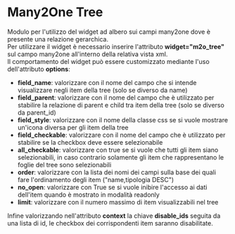 # Many2One Tree

Modulo per l'utilizzo del widget ad albero sui campi many2one dove è presente una relazione gerarchica.  
Per utilizzare il widget è necessario inserire l'attributo **widget="m2o_tree"** sul campo many2one all'interno della relativa vista xml.  
Il comportamento del widget può essere customizzato mediante l'uso dell'attributo **options**:  
  
- **field_name**: valorizzare con il nome del campo che si intende visualizzare negli item della tree (solo se diverso da name)  
- **field_parent**: valorizzare con il nome del campo che è utilizzato per stabilire la relazione di parent e child tra item della tree (solo se diverso da parent_id)  
- **field_style**: valorizzare con il nome della classe css se si vuole mostrare un'icona diversa per gli item della tree  
- **field_checkable**: valorizzare con il nome del campo che è utilizzato per stabilire se la checkbox deve essere selezionabile  
- **all_checkable**: valorizzare con true se si vuole che tutti gli item siano selezionabili, in caso contrario solamente gli item che rappresentano le foglie del tree sono selezionabili  
- **order**: valorizzare con la lista dei nomi dei campi sulla base dei quali fare l'ordinamento degli item ("name,tipologia DESC")  
- **no_open**: valorizzare con True se si vuole inibire l'accesso ai dati dell'item quando è mostrato in modalità readonly  
- **limit**: valorizzare con il numero massimo di item visualizzabili nel tree  
  
Infine valorizzando nell'attributo **context** la chiave **disable_ids** seguita da una lista di id, le checkbox dei corrispondenti item saranno disabilitate.